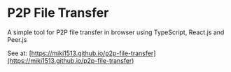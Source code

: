 # P2P File Transfer

A simple tool for P2P file transfer in browser using TypeScript, React.js and Peer.js

See at: [https://miki1513.github.io/p2p-file-transfer](https://miki1513.github.io/p2p-file-transfer)
